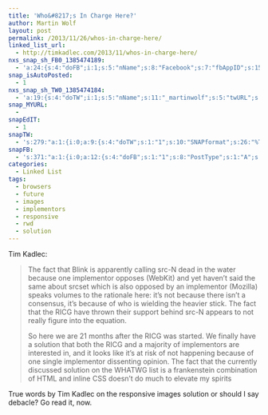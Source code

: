 ```yaml
---
title: 'Who&#8217;s In Charge Here?'
author: Martin Wolf
layout: post
permalink: /2013/11/26/whos-in-charge-here/
linked_list_url:
  - http://timkadlec.com/2013/11/whos-in-charge-here/
nxs_snap_sh_FB0_1385474189:
  - 'a:24:{s:4:"doFB";i:1;s:5:"nName";s:8:"Facebook";s:7:"fbAppID";s:15:"547424155328706";s:8:"fbAppSec";s:32:"7cb4de34e0ff8039f7c03541f99c8105";s:8:"catSelEd";s:0:"";s:10:"fbPostType";s:1:"A";s:7:"fbAttch";s:1:"2";s:12:"fbAttchAsVid";i:0;s:6:"imgUpl";s:1:"1";s:11:"fbMsgFormat";s:38:"New post on TheAmazingWeb.net: %TITLE%";s:10:"fbMsgAFrmt";s:0:"";s:10:"riComments";i:0;s:12:"riCommentsAA";i:0;s:5:"fbURL";s:41:"https://www.facebook.com/visuellegedanken";s:6:"fbPgID";s:16:"visuellegedanken";s:6:"catSel";s:1:"0";s:14:"fbAppAuthToken";s:183:"CAAHx4R5R4MIBAN5RO4N873D8mKgRvoi8q7mqc9djALiq5tkKfAbmI84x09uohZAzhxGmW8e9vHWKp3ezhz9WnIywE5yi4kyZA4UyZAMFgJZAhTimmRtcgZC6jqvZCtj5BEFPbq76oKuIKxrxPJR9K1KR7bBupOnGFlzYXF61AXITbDcshKaXN2";s:18:"fbAppPageAuthToken";s:183:"CAAHx4R5R4MIBAN5RO4N873D8mKgRvoi8q7mqc9djALiq5tkKfAbmI84x09uohZAzhxGmW8e9vHWKp3ezhz9WnIywE5yi4kyZA4UyZAMFgJZAhTimmRtcgZC6jqvZCtj5BEFPbq76oKuIKxrxPJR9K1KR7bBupOnGFlzYXF61AXITbDcshKaXN2";s:13:"fbAppAuthUser";s:10:"1607117196";s:8:"isPosted";s:0:"";s:8:"imgToUse";b:0;s:8:"urlToUse";b:0;s:2:"ii";i:0;s:9:"timeToRun";i:1385474189;}'
snap_isAutoPosted:
  - 1
nxs_snap_sh_TW0_1385474184:
  - 'a:19:{s:4:"doTW";i:1;s:5:"nName";s:11:"_martinwolf";s:5:"twURL";s:30:"http://twitter.com/_martinwolf";s:9:"twConsKey";s:22:"43f4ucgXHmQ656M02ZBUxw";s:9:"twConsSec";s:42:"DrRkkZBFd0cClZD7dkNzUgimG9yud45yXIaXPUXn3c";s:10:"twAccToken";s:50:"15392033-DNYwP7PucUC9UGuba81ugP89CLdCf7MBB0zy3G9js";s:8:"catSelEd";s:0:"";s:10:"riComments";i:0;s:11:"riCommentsM";i:0;s:12:"riCommentsAA";i:0;s:13:"twAccTokenSec";s:42:"dnlfWj0ZBmBlrSpOVL7wJkFMfOc7Hfgexj7ykUKsXM";s:11:"twMsgFormat";s:26:"%TITLE%: %URL% by @tkadlec";s:8:"attchImg";i:0;s:4:"twOK";i:1;s:6:"catSel";s:1:"0";s:8:"isPosted";s:0:"";s:8:"imgToUse";b:0;s:2:"ii";i:0;s:9:"timeToRun";i:1385474184;}'
snap_MYURL:
  - 
snapEdIT:
  - 1
snapTW:
  - 's:279:"a:1:{i:0;a:9:{s:4:"doTW";s:1:"1";s:10:"SNAPformat";s:26:"%TITLE%: %URL% by @tkadlec";s:8:"attchImg";s:1:"0";s:9:"isAutoImg";s:1:"A";s:8:"imgToUse";b:0;s:11:"isPrePosted";s:1:"1";s:8:"isPosted";s:1:"1";s:4:"pgID";s:18:"405334226150883328";s:5:"pDate";s:19:"2013-11-26 13:56:25";}}";'
snapFB:
  - 's:371:"a:1:{i:0;a:12:{s:4:"doFB";s:1:"1";s:8:"PostType";s:1:"A";s:10:"AttachPost";s:1:"2";s:10:"SNAPformat";s:38:"New post on TheAmazingWeb.net: %TITLE%";s:9:"isAutoImg";s:1:"A";s:8:"imgToUse";b:0;s:9:"isAutoURL";s:1:"A";s:8:"urlToUse";b:0;s:11:"isPrePosted";s:1:"1";s:8:"isPosted";s:1:"1";s:4:"pgID";s:28:"1607117196_10201047719107619";s:5:"pDate";s:19:"2013-11-26 13:56:33";}}";'
categories:
  - Linked List
tags:
  - browsers
  - future
  - images
  - implementors
  - responsive
  - rwd
  - solution
---
```

<p class="linked-list-quote-author">
  Tim Kadlec:
</p>

> The fact that Blink is apparently calling src-N dead in the water because one implementor opposes (WebKit) and yet haven’t said the same about srcset which is also opposed by an implementor (Mozilla) speaks volumes to the rationale here: it’s not because there isn’t a consensus, it’s because of who is wielding the heavier stick. The fact that the RICG have thrown their support behind src-N appears to not really figure into the equation.
> 
> So here we are 21 months after the RICG was started. We finally have a solution that both the RICG and a majority of implementors are interested in, and it looks like it’s at risk of not happening because of one single implementor dissenting opinion. The fact that the currently discussed solution on the WHATWG list is a frankenstein combination of HTML and inline CSS doesn’t do much to elevate my spirits

True words by Tim Kadlec on the responsive images solution or should I say debacle? Go read it, now.